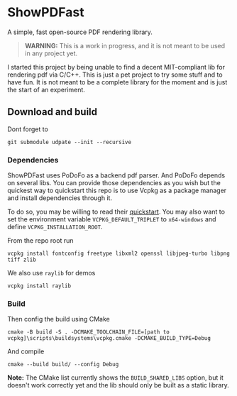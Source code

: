 # ShowPDFast
A simple, fast open-source PDF rendering library.

> **WARNING:** This is a work in progress, and it is not meant to be used in any project yet.

I started this project by being unable to find a decent MIT-compliant lib for rendering pdf via C/C++.
This is just a pet project to try some stuff and to have fun. It is not meant to be a complete library for the moment
and is just the start of an experiment.

## Download and build

Dont forget to
```
git submodule udpate --init --recursive
```

### Dependencies

ShowPDFast uses PoDoFo as a backend pdf parser. And PoDoFo depends on several libs. You can provide those
dependencies as you wish but the quickest way to quickstart this repo is to use Vcpkg as a package manager
and install dependencies through it.

To do so, you may be willing to read their [quickstart](https://vcpkg.io/en/getting-started.html). You may also
want to set the environment variable `VCPKG_DEFAULT_TRIPLET` to `x64-windows` and define `VCPKG_INSTALLATION_ROOT`.

From the repo root run
```
vcpkg install fontconfig freetype libxml2 openssl libjpeg-turbo libpng tiff zlib
```

We also use `raylib` for demos
```
vcpkg install raylib
```

### Build

Then config the build using CMake
```
cmake -B build -S . -DCMAKE_TOOLCHAIN_FILE=[path to vcpkg]\scripts\buildsystems\vcpkg.cmake -DCMAKE_BUILD_TYPE=Debug
```

And compile
```
cmake --build build/ --config Debug
```

**Note:** The CMake list currently shows the `BUILD_SHARED_LIBS` option, but it doesn't work correctly yet and
the lib should only be built as a static library.